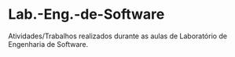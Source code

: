 # Lab.-Eng.-de-Software
Atividades/Trabalhos realizados durante as aulas de Laboratório de Engenharia de Software.
